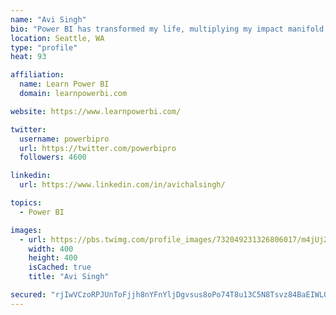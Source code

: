```yaml
---
name: "Avi Singh"
bio: "Power BI has transformed my life, multiplying my impact manifold. Now I am on a mission to spread the word and share the knowledge"
location: Seattle, WA
type: "profile"
heat: 93

affiliation:
  name: Learn Power BI
  domain: learnpowerbi.com

website: https://www.learnpowerbi.com/

twitter:
  username: powerbipro
  url: https://twitter.com/powerbipro
  followers: 4600

linkedin:
  url: https://www.linkedin.com/in/avichalsingh/

topics:
  - Power BI

images:
  - url: https://pbs.twimg.com/profile_images/732049231326806017/m4jUj2Lu_400x400.jpg
    width: 400
    height: 400
    isCached: true
    title: "Avi Singh"

secured: "rjIwVCzoRPJUnToFjjh8nYFnYljDgvsus8oPo74T8u13C5N8Tsvz84BaEIWLOg76UUOallJcBuD9YD5YTG5Ffl3tNMhJNenm9uXj0gFydv1zPu05JDOSTauXi2Vc1fzQm/34hohlbIITJJixUPhqEOq+f6SbN/P2cTUr4ydZiPBX+KcYt4/NZTKPeuNd8YaZjjwzYJHMdI+y9g6xpEbsU17a0WlqITeWnnx3Sf+q0tM/s0r2AGdM+MPpnUvUNpPfsfcUxd2kAuSSzxuGo5V0WKjp55XlXrDQvGKCfIIJEUnfvMb0/vAtfw+Bph0zZdDqtbaNSZ0WGnbMD2RxJ6TUhcRcMjPzICPp4BhOYnfIwYXm/hdFDqHtPquEYTu0Hu3HyBcXQ34SAWZDzAOSjszNJO9Bum/P+s8+pNU8BjMAiR0=;SJDutNmrmXccRlANWn3KLA=="
---
```


